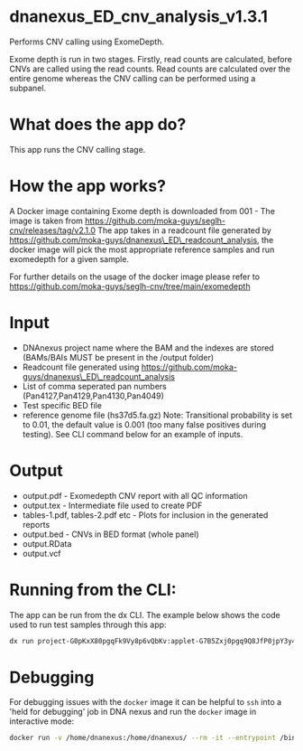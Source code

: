# dnanexus_ED_cnv_analysis_v1.3.1
Performs CNV calling using ExomeDepth.

Exome depth is run in two stages. Firstly, read counts are calculated, before CNVs are called using the read counts. Read counts are calculated over the entire genome whereas the CNV calling can be performed using a subpanel.

# What does the app do?
This app runs the CNV calling stage.

# How the app works?

A Docker image containing Exome depth is downloaded from 001 - The image is taken from https://github.com/moka-guys/seglh-cnv/releases/tag/v2.1.0
The app takes in a readcount file generated by https://github.com/moka-guys/dnanexus\_ED\_readcount_analysis, the docker image will pick the most appropriate reference samples and run exomedepth for a given sample. 


For further details on the usage of the docker image please refer to https://github.com/moka-guys/seglh-cnv/tree/main/exomedepth

# Input
- DNAnexus project name where the BAM and the indexes are stored (BAMs/BAIs MUST be present in the /output folder)
- Readcount file generated using https://github.com/moka-guys/dnanexus\_ED\_readcount_analysis
- List of comma seperated pan numbers (Pan4127,Pan4129,Pan4130,Pan4049)
- Test specific BED file
- reference genome file (hs37d5.fa.gz)
Note: Transitional probability is set to 0.01, the default value is 0.001 (too many false positives during testing).
See CLI command below for an example of inputs.

# Output
- output.pdf - Exomedepth CNV report with all QC information
- output.tex - Intermediate file used to create PDF
- tables-1.pdf, tables-2.pdf etc - Plots for inclusion in the generated reports
- output.bed - CNVs in BED format (whole panel)
- output.RData
- output.vcf

# Running from the CLI:

The app can be run from the dx CLI.  The example below shows the code used to run test samples through this app:

```bash
dx run project-G0pKxX80pgqFk9Vy8p6vQbKv:applet-G7B5Zxj0pgq9Q8JfP0jpY3y4 -iproject_name=003_220103_exomeDepth_calling_test -ireadcount_file=project-G6jb1k807Xjj1J984K6kfP13:file-G6kg5q80gvvz37qZ4ZPbvZ8Q -ibamfile_pannumbers=Pan4127,Pan4129,Pan4130,Pan4049 -isubpanel_bed=project-ByfFPz00jy1fk6PjpZ95F27J:file-G6kZpqQ0jy1q1Zk94G3qbVyV -ireference_genome=project-ByfFPz00jy1fk6PjpZ95F27J:file-B6ZY7VG2J35Vfvpkj8y0KZ01
```
# Debugging

For debugging issues with the `docker` image it can be helpful to `ssh` into a 'held for debugging' job in DNA nexus and run the `docker` image in interactive mode:

```bash
docker run -v /home/dnanexus:/home/dnanexus/ --rm -it --entrypoint /bin/bash seglh/exomedepth:87fa493
```
